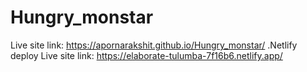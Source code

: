 # Hungry_monstar
Live site link: https://apornarakshit.github.io/Hungry_monstar/
.Netlify deploy
Live site link: https://elaborate-tulumba-7f16b6.netlify.app/                       
